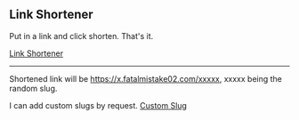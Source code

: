## Link Shortener

Put in a link and click shorten. That's it.

[Link Shortener](https://shortlink.fatalmistake02.com/)

---

Shortened link will be https://x.fatalmistake02.com/xxxxx, xxxxx being the random slug.

I can add custom slugs by request. [Custom Slug](https://customslug.fatalmistake02.com/slug)